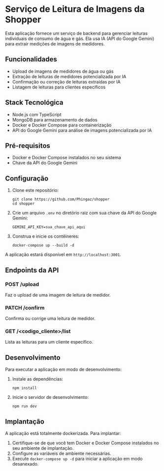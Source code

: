 # Serviço de Leitura de Imagens da Shopper

Esta aplicação fornece um serviço de backend para gerenciar leituras individuais de consumo de água e gás. Ela usa IA (API do Google Gemini) para extrair medições de imagens de medidores.

## Funcionalidades

- Upload de imagens de medidores de água ou gás
- Extração de leituras de medidores potencializada por IA
- Confirmação ou correção de leituras extraídas por IA
- Listagem de leituras para clientes específicos

## Stack Tecnológica

- Node.js com TypeScript
- MongoDB para armazenamento de dados
- Docker e Docker Compose para containerização
- API do Google Gemini para análise de imagens potencializada por IA

## Pré-requisitos

- Docker e Docker Compose instalados no seu sistema
- Chave da API do Google Gemini

## Configuração

1. Clone este repositório:
   ```
   git clone https://github.com/Phingaz/shopper
   cd shopper
   ```

2. Crie um arquivo `.env` no diretório raiz com sua chave da API do Google Gemini:
   ```
   GEMINI_API_KEY=sua_chave_api_aqui
   ```

3. Construa e inicie os contêineres:
   ```
   docker-compose up --build -d
   ```

A aplicação estará disponível em `http://localhost:3001`.

## Endpoints da API

### POST /upload

Faz o upload de uma imagem de leitura de medidor.

### PATCH /confirm

Confirma ou corrige uma leitura de medidor.

### GET /<codigo_cliente>/list

Lista as leituras para um cliente específico.

## Desenvolvimento

Para executar a aplicação em modo de desenvolvimento:

1. Instale as dependências:
   ```
   npm install
   ```

2. Inicie o servidor de desenvolvimento:
   ```
   npm run dev
   ```

## Implantação

A aplicação está totalmente dockerizada. Para implantar:

1. Certifique-se de que você tem Docker e Docker Compose instalados no seu ambiente de implantação.
2. Configure as variáveis de ambiente necessárias.
3. Execute `docker-compose up -d` para iniciar a aplicação em modo desanexado.
